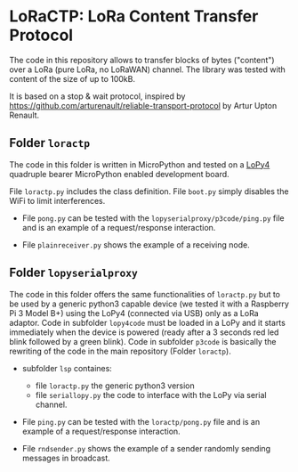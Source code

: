 # LoRaCTP: LoRa Content Transfer Protocol


The code in this repository allows to transfer blocks of bytes ("content") over a LoRa (pure LoRa, no LoRaWAN) channel. The library was tested with content of the size of up to 100kB.

It is based on a stop & wait protocol, inspired by https://github.com/arturenault/reliable-transport-protocol by Artur Upton Renault.


## Folder `loractp`

The code in this folder is written in MicroPython and tested on a [LoPy4](https://pycom.io/product/lopy4/) quadruple bearer MicroPython enabled development board. 

File `loractp.py` includes the class definition. File `boot.py` simply disables the WiFi to limit interferences.

* File `pong.py` can be tested with the `lopyserialproxy/p3code/ping.py` file and is an example of a request/response interaction.

* File `plainreceiver.py` shows the example of a receiving node.



## Folder `lopyserialproxy`

The code in this folder offers the same functionalities of `loractp.py`  but to be used by a generic python3 capable device (we tested it with a Raspberry Pi 3 Model B+) using the LoPy4 (connected via USB) only as a LoRa adaptor.
Code in subfolder `lopy4code` must be loaded in a LoPy and it starts immediately when the device is powered (ready after a 3 seconds red led blink followed by a green blink).
Code in subfolder `p3code` is basically the rewriting of the code in the main repository (Folder `loractp`). 

* subfolder `lsp` containes:
	- file  `loractp.py` the generic python3 version
	- file `seriallopy.py` the code to interface with the LoPy via serial channel.

* File `ping.py` can be tested with the `loractp/pong.py` file and is an example of a request/response interaction.

* File `rndsender.py` shows the example of a sender randomly sending messages in broadcast. 

